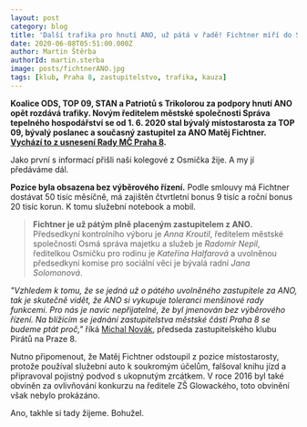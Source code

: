 ```yaml
---
layout: post
category: blog
title: 'Další trafika pro hnutí ANO, už pátá v řadě! Fichtner míří do Správy tepelného hospodářství.'
date: 2020-06-08T05:51:00.000Z
author: Martin Štěrba
authorId: martin.sterba
image: posts/fichtnerANO.jpg
tags: [klub, Praha 8, zastupitelstvo, trafika, kauza]
---
```


**Koalice ODS, TOP 09, STAN a Patriotů s Trikolorou za podpory hnutí ANO opět rozdává trafiky. Novým ředitelem městské společnosti Správa tepelného hospodářství se od 1. 6. 2020 stal bývalý místostarosta za TOP 09, bývalý poslanec a současný zastupitel za ANO Matěj Fichtner. [Vychází to z usnesení Rady MČ Praha 8](https://m.praha8.cz/appo/usn/676?usn=GPA8cC4Jav1pbxsh2rE2Y2mRBWiQ==).**

Jako první s informací přišli naši kolegové z Osmička žije. A my jí předáváme dál.

**Pozice byla obsazena bez výběrového řízení.** Podle smlouvy má Fichtner dostávat 50 tisíc měsíčně, má zajištěn čtvrtletní bonus 9 tisíc a roční bonus 20 tisíc korun. K tomu služební notebook a mobil.

> **Fichtner je už pátým plně placeným zastupitelem z ANO.** Předsedkyní kontrolního výboru je *Anna Kroutil*, ředitelem městské společnosti Osmá správa majetku a služeb je *Radomír Nepil*, ředitelkou Osmičku pro rodinu je *Kateřina Halfarová* a uvolněnou předsedkyní komise pro sociální věci je bývalá radní *Jana Solomonová*.

*"Vzhledem k tomu, že se jedná už o pátého uvolněného zastupitele za ANO, tak je skutečně vidět, že ANO si vykupuje toleranci menšinové rady funkcemi. Pro nás je navíc nepřijatelné, že byl jmenován bez výběrového řízení. Na blížícím se jednání zastupitelstva městské části Praha 8 se budeme ptát proč,"* říká [Michal Novák](https://praha8.pirati.cz/lide/michal-novak/), předseda zastupitelského klubu Pirátů na Praze 8. 


Nutno připomenout, že Matěj Fichtner odstoupil z pozice místostarosty, protože používal služební auto k soukromým účelům, falšoval knihu jízd a připravoval pojistný podvod s ukopnutým zrcátkem. V roce 2016 byl také obviněn za ovlivňování konkurzu na ředitele ZŠ Glowackého, toto obvinění však nebylo prokázáno.

Ano, takhle si tady žijeme. Bohužel.
